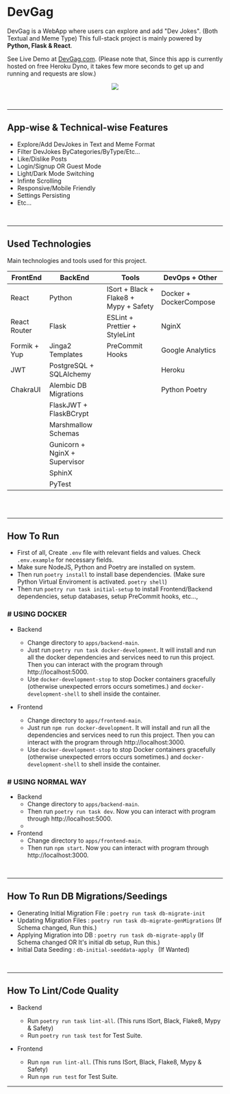 # **DevGag**

DevGag is a WebApp where users can explore and add "Dev Jokes". (Both Textual and Meme Type) This full-stack project is mainly powered by **Python, Flask & React**.

See Live Demo at [DevGag.com](https://devgag.herokuapp.com/). (Please note that, Since this app is currently hosted on free Heroku Dyno, it takes few more seconds to get up and running and requests are slow.)

<p align="center">
  <img src="resources/devgag_demo.gif"/>
</p>

<br/>

---

## **App-wise & Technical-wise Features**

-   Explore/Add DevJokes in Text and Meme Format
-   Filter DevJokes ByCategories/ByType/Etc...
-   Like/Dislike Posts
-   Login/Signup OR Guest Mode
-   Light/Dark Mode Switching
-   Infinte Scrolling
-   Responsive/Mobile Friendly
-   Settings Persisting
-   Etc...

<br/>

---

## **Used Technologies**

Main technologies and tools used for this project.

| FrontEnd     | BackEnd                       | Tools                                  | DevOps + Other         |
| ------------ | ----------------------------- | -------------------------------------- | ---------------------- |
| React        | Python                        | ISort + Black + Flake8 + Mypy + Safety | Docker + DockerCompose |
| React Router | Flask                         | ESLint + Prettier + StyleLint          | NginX                  |
| Formik + Yup | Jinga2 Templates              | PreCommit Hooks                        | Google Analytics       |
| JWT          | PostgreSQL + SQLAlchemy       |                                        | Heroku                 |
| ChakraUI     | Alembic DB Migrations         |                                        | Python Poetry          |
|              | FlaskJWT + FlaskBCrypt        |                                        |                        |
|              | Marshmallow Schemas           |                                        |                        |
|              | Gunicorn + NginX + Supervisor |                                        |                        |
|              | SphinX                        |                                        |                        |
|              | PyTest                        |                                        |                        |

<br/>
<br/>

---

## **How To Run**

-   First of all, Create `.env` file with relevant fields and values. Check `.env.example` for necessary fields.
-   Make sure NodeJS, Python and Poetry are installed on system.
-   Then run `poetry install` to install base dependencies. (Make sure Python Virtual Enviroment is activated. `poetry shell`)
-   Then run `poetry run task initial-setup` to install Frontend/Backend dependencies, setup databases, setup PreCommit hooks, etc...,

### # USING DOCKER

-   Backend

    -   Change directory to `apps/backend-main`.
    -   Just run `poetry run task docker-development`. It will install and run all the docker dependencies and services need to run this project. Then you can interact with the program through http://localhost:5000.
    -   Use `docker-development-stop` to stop Docker containers gracefully (otherwise unexpected errors occurs sometimes.) and `docker-development-shell` to shell inside the container.

-   Frontend
    -   Change directory to `apps/frontend-main`.
    -   Just run `npm run docker-development`. It will install and run all the dependencies and services need to run this project. Then you can interact with the program through http://localhost:3000.
    -   Use `docker-development-stop` to stop Docker containers gracefully (otherwise unexpected errors occurs sometimes.) and `docker-development-shell` to shell inside the container.

### # USING NORMAL WAY

-   Backend
    -   Change directory to `apps/backend-main`.
    -   Then run `poetry run task dev`. Now you can interact with program through http://localhost:5000.
    -
-   Frontend
    -   Change directory to `apps/frontend-main`.
    -   Then run `npm start`. Now you can interact with program through http://localhost:3000.

<br/>

---

## **How To Run DB Migrations/Seedings**

-   Generating Initial Migration File : `poetry run task db-migrate-init`
-   Updating Migration Files : `poetry run task db-migrate-genMigrations` (If Schema changed, Run this.)
-   Applying Migration into DB : `poetry run task db-migrate-apply` (If Schema changed OR It's initial db setup, Run this.)
-   Initial Data Seeding : `db-initial-seeddata-apply ` (If Wanted)

<br/>

---

## **How To Lint/Code Quality**

-   Backend

    -   Run `poetry run task lint-all`. (This runs ISort, Black, Flake8, Mypy & Safety)
    -   Run `poetry run task test` for Test Suite.

-   Frontend
    -   Run `npm run lint-all`. (This runs ISort, Black, Flake8, Mypy & Safety)
    -   Run `npm run test` for Test Suite.

---
